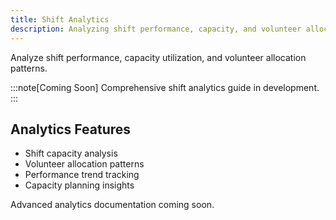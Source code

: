 ```yaml
---
title: Shift Analytics
description: Analyzing shift performance, capacity, and volunteer allocation
---
```


Analyze shift performance, capacity utilization, and volunteer allocation patterns.

:::note[Coming Soon]
Comprehensive shift analytics guide in development.
:::

## Analytics Features

- Shift capacity analysis
- Volunteer allocation patterns
- Performance trend tracking
- Capacity planning insights

Advanced analytics documentation coming soon.
